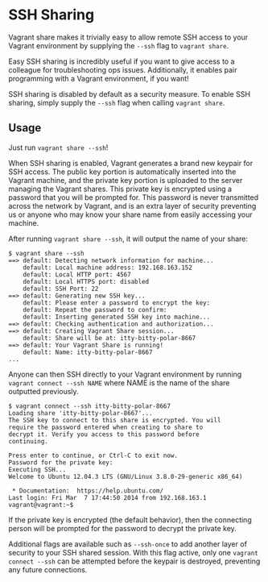 
# SSH Sharing

Vagrant share makes it trivially easy to allow remote SSH access to your Vagrant environment by supplying the `--ssh` flag to `vagrant share`.

Easy SSH sharing is incredibly useful if you want to give access to a colleague for troubleshooting ops issues. Additionally, it enables pair programming with a Vagrant environment, if you want!

SSH sharing is disabled by default as a security measure. To enable SSH sharing, simply supply the `--ssh` flag when calling `vagrant share`.

## Usage

Just run `vagrant share --ssh`!

When SSH sharing is enabled, Vagrant generates a brand new keypair for SSH access. The public key portion is automatically inserted into the Vagrant machine, and the private key portion is uploaded to the server managing the Vagrant shares. This private key is encrypted using a password that you will be prompted for. This password is never transmitted across the network by Vagrant, and is an extra layer of security preventing us or anyone who may know your share name from easily accessing your machine.

After running `vagrant share --ssh`, it will output the name of your share:
```
$ vagrant share --ssh
==> default: Detecting network information for machine...
    default: Local machine address: 192.168.163.152
    default: Local HTTP port: 4567
    default: Local HTTPS port: disabled
    default: SSH Port: 22
==> default: Generating new SSH key...
    default: Please enter a password to encrypt the key:
    default: Repeat the password to confirm:
    default: Inserting generated SSH key into machine...
==> default: Checking authentication and authorization...
==> default: Creating Vagrant Share session...
    default: Share will be at: itty-bitty-polar-8667
==> default: Your Vagrant Share is running!
    default: Name: itty-bitty-polar-8667
...
```
Anyone can then SSH directly to your Vagrant environment by running `vagrant connect --ssh NAME` where NAME is the name of the share outputted previously.
```
$ vagrant connect --ssh itty-bitty-polar-8667
Loading share 'itty-bitty-polar-8667'...
The SSH key to connect to this share is encrypted. You will
require the password entered when creating to share to
decrypt it. Verify you access to this password before
continuing.

Press enter to continue, or Ctrl-C to exit now.
Password for the private key:
Executing SSH...
Welcome to Ubuntu 12.04.3 LTS (GNU/Linux 3.8.0-29-generic x86_64)

 * Documentation:  https://help.ubuntu.com/
Last login: Fri Mar  7 17:44:50 2014 from 192.168.163.1
vagrant@vagrant:~$
```
If the private key is encrypted (the default behavior), then the connecting person will be prompted for the password to decrypt the private key.

Additional flags are available such as `--ssh-once` to add another layer of security to your SSH shared session. With this flag active, only one `vagrant connect --ssh` can be attempted before the keypair is destroyed, preventing any future connections.
